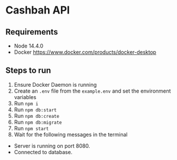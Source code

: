# Cashbah API

## Requirements

- Node 14.4.0
- Docker https://www.docker.com/products/docker-desktop

## Steps to run

1. Ensure Docker Daemon is running
2. Create an `.env` file from the `example.env` and set the environment variables
3. Run `npm i`
4. Run `npm db:start`
5. Run `npm db:create`
6. Run `npm db:migrate`
7. Run `npm start`
8. Wait for the following messages in the terminal

- Server is running on port 8080.
- Connected to database.
